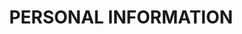 ---
title: PERSONAL INFORMATION
info:
    -   icon: mdi-email
        title: contact@yannickpoirier.fr
        subtitle: Personal

    -   icon: mdi-phone
        title: (+352) 621 517 358
        subtitle: Mobile

    -   icon: mdi-eiffel-tower
        title: French
        subtitle: Nationality

    -   icon: mdi-cake-variant
        title: 10/04/1986
        subtitle: Birth

    -   icon: mdi-map-marker
        title: 74 Avenue de la liberté
        subtitle: Luxembourg, LUXEMBOURG

    -   icon: mdi-car
        title: Driving license
        subtitle: B

    -   icon: mdi-web
        title: <a href="https://www.yannickpoirier.fr">https://www.yannickpoirier.fr</a>
        subtitle: 
---